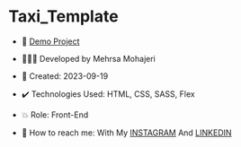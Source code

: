 # Taxi_Template

- 🔗 [Demo Project]()

- 👩🏻‍💻 Developed by Mehrsa Mohajeri

- 📆 Created: 2023-09-19

- ✔️ Technologies Used: HTML, CSS, SASS, Flex

- 💥 Role: Front-End

- 📲 How to reach me: With My [INSTAGRAM](https://www.instagram.com/mehrsa_mohajeri_developer) And [LINKEDIN](https://www.linkedin.com/in/mehrsa_mohajeri_developer)
